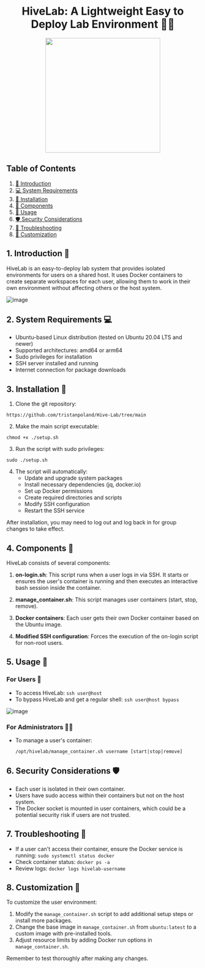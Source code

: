 
<h1 align="center"> HiveLab: A Lightweight Easy to Deploy Lab Environment 🐝🔬</h1>
<p align="center">
<img width="300px" src="https://github.com/user-attachments/assets/3f34291b-dca5-401f-bec3-39ce55b458aa"></img>
</p>

## Table of Contents
1. [📘 Introduction](#1-introduction-)
2. [💻 System Requirements](#2-system-requirements-)
3. [🚀 Installation](#3-installation-)
4. [🧩 Components](#4-components-)
5. [🔧 Usage](#5-usage-)
6. [🛡️ Security Considerations](#6-security-considerations-%EF%B8%8F)
7. [🐞 Troubleshooting](#7-troubleshooting-)
8. [🎨 Customization](#8-customization-)

## 1. Introduction 📘

HiveLab is an easy-to-deploy lab system that provides isolated environments for users on a shared host. It uses Docker containers to create separate workspaces for each user, allowing them to work in their own environment without affecting others or the host system.

![image](https://github.com/user-attachments/assets/f121d68d-c7fd-4516-a93d-21880e50a930)

## 2. System Requirements 💻

- Ubuntu-based Linux distribution (tested on Ubuntu 20.04 LTS and newer)
- Supported architectures: amd64 or arm64
- Sudo privileges for installation
- SSH server installed and running
- Internet connection for package downloads

## 3. Installation 🚀

1. Clone the git repository:

```
https://github.com/tristanpoland/Hive-Lab/tree/main
```

2. Make the main script executable:

```
chmod +x ./setup.sh
```

3. Run the script with sudo privileges:

```
sudo ./setup.sh
```

4. The script will automatically:
   - Update and upgrade system packages
   - Install necessary dependencies (jq, docker.io)
   - Set up Docker permissions
   - Create required directories and scripts
   - Modify SSH configuration
   - Restart the SSH service

After installation, you may need to log out and log back in for group changes to take effect.

## 4. Components 🧩

HiveLab consists of several components:

1. **on-login.sh**: This script runs when a user logs in via SSH. It starts or ensures the user's container is running and then executes an interactive bash session inside the container.

2. **manage_container.sh**: This script manages user containers (start, stop, remove).

3. **Docker containers**: Each user gets their own Docker container based on the Ubuntu image.

4. **Modified SSH configuration**: Forces the execution of the on-login script for non-root users.

## 5. Usage 🔧

### For Users 👤

- To access HiveLab: `ssh user@host`
- To bypass HiveLab and get a regular shell: `ssh user@host bypass`

![image](https://github.com/user-attachments/assets/efe583b1-1f1f-4576-a54a-7167cc7603be)

### For Administrators 👨‍💼

- To manage a user's container:
  ```
  /opt/hivelab/manage_container.sh username [start|stop|remove]
  ```

## 6. Security Considerations 🛡️

- Each user is isolated in their own container.
- Users have sudo access within their containers but not on the host system.
- The Docker socket is mounted in user containers, which could be a potential security risk if users are not trusted.

## 7. Troubleshooting 🐞

- If a user can't access their container, ensure the Docker service is running: `sudo systemctl status docker`
- Check container status: `docker ps -a`
- Review logs: `docker logs hivelab-username`

## 8. Customization 🎨

To customize the user environment:

1. Modify the `manage_container.sh` script to add additional setup steps or install more packages.
2. Change the base image in `manage_container.sh` from `ubuntu:latest` to a custom image with pre-installed tools.
3. Adjust resource limits by adding Docker run options in `manage_container.sh`.

Remember to test thoroughly after making any changes.

